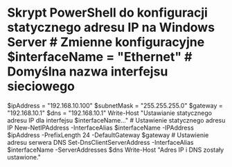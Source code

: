 # Skrypt PowerShell do konfiguracji statycznego adresu IP na Windows Server # Zmienne konfiguracyjne $interfaceName = "Ethernet" # Domyślna nazwa interfejsu sieciowego 
$ipAddress = "192.168.10.100" 
$subnetMask = "255.255.255.0" 
$gateway = "192.168.10.1" 
$dns = "192.168.10.1" Write-Host "Ustawianie statycznego adresu IP dla interfejsu $interfaceName..." # Ustawienie statycznego adresu IP New-NetIPAddress -InterfaceAlias $interfaceName -IPAddress $ipAddress -PrefixLength 24 -DefaultGateway $gateway # Ustawienie adresu serwera DNS Set-DnsClientServerAddress -InterfaceAlias $interfaceName -ServerAddresses $dns Write-Host "Adres IP i DNS zostały ustawione."